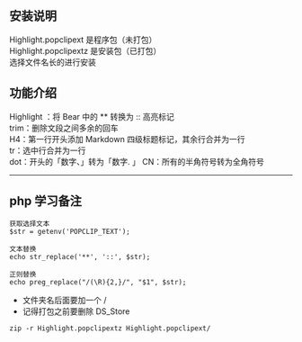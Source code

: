 ## 安装说明  
Highlight.popclipext 是程序包（未打包）  
Highlight.popclipextz 是安装包（已打包）  
选择文件名长的进行安装  
  
## 功能介绍  
Highlight ：将 Bear 中的 ** 转换为 :: 高亮标记  
trim：删除文段之间多余的回车  
H4：第一行开头添加 Markdown 四级标题标记，其余行合并为一行  
tr：选中行合并为一行  
dot：开头的「数字、」转为「数字. 」
CN：所有的半角符号转为全角符号
  
---  
  
## php 学习备注  
```  
获取选择文本  
$str = getenv('POPCLIP_TEXT');  
  
文本替换  
echo str_replace('**', '::', $str);  
  
正则替换  
echo preg_replace("/(\R){2,}/", "$1", $str);  
```  
  
- 文件夹名后面要加一个 /  
- 记得打包之前要删除 DS_Store  
  
```  
zip -r Highlight.popclipextz Highlight.popclipext/  
```  
